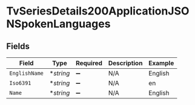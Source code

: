 # TvSeriesDetails200ApplicationJSONSpokenLanguages


## Fields

| Field              | Type               | Required           | Description        | Example            |
| ------------------ | ------------------ | ------------------ | ------------------ | ------------------ |
| `EnglishName`      | **string*          | :heavy_minus_sign: | N/A                | English            |
| `Iso6391`          | **string*          | :heavy_minus_sign: | N/A                | en                 |
| `Name`             | **string*          | :heavy_minus_sign: | N/A                | English            |